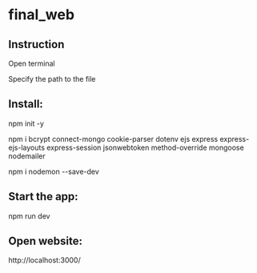 # final_web
## Instruction
Open terminal

Specify the path to the file

## Install:
npm init -y

npm i bcrypt connect-mongo cookie-parser dotenv ejs express express-ejs-layouts express-session jsonwebtoken method-override mongoose nodemailer

npm i nodemon --save-dev

## Start the app:
npm run dev

## Open website:
http://localhost:3000/
